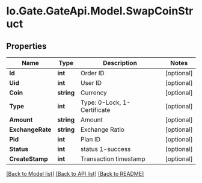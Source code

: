 
# Io.Gate.GateApi.Model.SwapCoinStruct

## Properties

Name | Type | Description | Notes
------------ | ------------- | ------------- | -------------
**Id** | **int** | Order ID | [optional] 
**Uid** | **int** | User ID | [optional] 
**Coin** | **string** | Currency | [optional] 
**Type** | **int** | Type: 0-Lock, 1-Certificate | [optional] 
**Amount** | **string** | Amount | [optional] 
**ExchangeRate** | **string** | Exchange Ratio | [optional] 
**Pid** | **int** | Plan ID | [optional] 
**Status** | **int** | status 1-success | [optional] 
**CreateStamp** | **int** | Transaction timestamp | [optional] 

[[Back to Model list]](../README.md#documentation-for-models)
[[Back to API list]](../README.md#documentation-for-api-endpoints)
[[Back to README]](../README.md)
